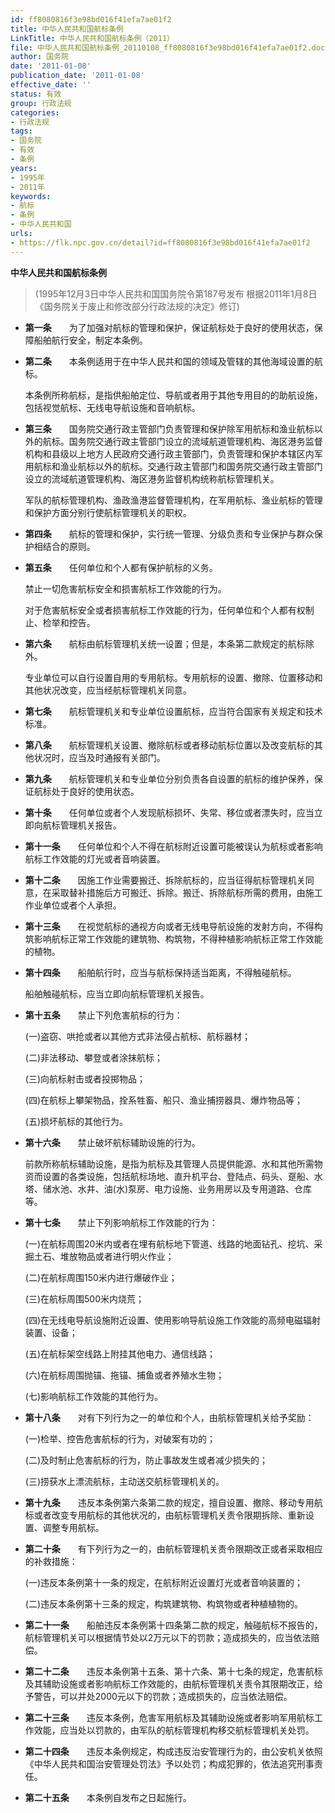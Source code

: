 ```yaml
---
id: ff8080816f3e98bd016f41efa7ae01f2
title: 中华人民共和国航标条例
LinkTitle: 中华人民共和国航标条例（2011）
file: 中华人民共和国航标条例_20110108_ff8080816f3e98bd016f41efa7ae01f2.docx
author: 国务院
date: '2011-01-08'
publication_date: '2011-01-08'
effective_date: ''
status: 有效
group: 行政法规
categories:
- 行政法规
tags:
- 国务院
- 有效
- 条例
years:
- 1995年
- 2011年
keywords:
- 航标
- 条例
- 中华人民共和国
urls:
- https://flk.npc.gov.cn/detail?id=ff8080816f3e98bd016f41efa7ae01f2
---
```


**中华人民共和国航标条例**

> (1995年12月3日中华人民共和国国务院令第187号发布 根据2011年1月8日《国务院关于废止和修改部分行政法规的决定》修订)

- **第一条**　　为了加强对航标的管理和保护，保证航标处于良好的使用状态，保障船舶航行安全，制定本条例。

- **第二条**　　本条例适用于在中华人民共和国的领域及管辖的其他海域设置的航标。

  本条例所称航标，是指供船舶定位、导航或者用于其他专用目的的助航设施，包括视觉航标、无线电导航设施和音响航标。

- **第三条**　　国务院交通行政主管部门负责管理和保护除军用航标和渔业航标以外的航标。国务院交通行政主管部门设立的流域航道管理机构、海区港务监督机构和县级以上地方人民政府交通行政主管部门，负责管理和保护本辖区内军用航标和渔业航标以外的航标。交通行政主管部门和国务院交通行政主管部门设立的流域航道管理机构、海区港务监督机构统称航标管理机关。

  军队的航标管理机构、渔政渔港监督管理机构，在军用航标、渔业航标的管理和保护方面分别行使航标管理机关的职权。

- **第四条**　　航标的管理和保护，实行统一管理、分级负责和专业保护与群众保护相结合的原则。

- **第五条**　　任何单位和个人都有保护航标的义务。

  禁止一切危害航标安全和损害航标工作效能的行为。

  对于危害航标安全或者损害航标工作效能的行为，任何单位和个人都有权制止、检举和控告。

- **第六条**　　航标由航标管理机关统一设置；但是，本条第二款规定的航标除外。

  专业单位可以自行设置自用的专用航标。专用航标的设置、撤除、位置移动和其他状况改变，应当经航标管理机关同意。

- **第七条**　　航标管理机关和专业单位设置航标，应当符合国家有关规定和技术标准。

- **第八条**　　航标管理机关设置、撤除航标或者移动航标位置以及改变航标的其他状况时，应当及时通报有关部门。

- **第九条**　　航标管理机关和专业单位分别负责各自设置的航标的维护保养，保证航标处于良好的使用状态。

- **第十条**　　任何单位或者个人发现航标损坏、失常、移位或者漂失时，应当立即向航标管理机关报告。

- **第十一条**　　任何单位和个人不得在航标附近设置可能被误认为航标或者影响航标工作效能的灯光或者音响装置。

- **第十二条**　　因施工作业需要搬迁、拆除航标的，应当征得航标管理机关同意，在采取替补措施后方可搬迁、拆除。搬迁、拆除航标所需的费用，由施工作业单位或者个人承担。

- **第十三条**　　在视觉航标的通视方向或者无线电导航设施的发射方向，不得构筑影响航标正常工作效能的建筑物、构筑物，不得种植影响航标正常工作效能的植物。

- **第十四条**　　船舶航行时，应当与航标保持适当距离，不得触碰航标。

  船舶触碰航标，应当立即向航标管理机关报告。

- **第十五条**　　禁止下列危害航标的行为：

  (一)盗窃、哄抢或者以其他方式非法侵占航标、航标器材；

  (二)非法移动、攀登或者涂抹航标；

  (三)向航标射击或者投掷物品；

  (四)在航标上攀架物品，拴系牲畜、船只、渔业捕捞器具、爆炸物品等；

  (五)损坏航标的其他行为。

- **第十六条**　　禁止破坏航标辅助设施的行为。

  前款所称航标辅助设施，是指为航标及其管理人员提供能源、水和其他所需物资而设置的各类设施，包括航标场地、直升机平台、登陆点、码头、趸船、水塔、储水池、水井、油(水)泵房、电力设施、业务用房以及专用道路、仓库等。

- **第十七条**　　禁止下列影响航标工作效能的行为：

  (一)在航标周围20米内或者在埋有航标地下管道、线路的地面钻孔、挖坑、采掘土石、堆放物品或者进行明火作业；

  (二)在航标周围150米内进行爆破作业；

  (三)在航标周围500米内烧荒；

  (四)在无线电导航设施附近设置、使用影响导航设施工作效能的高频电磁辐射装置、设备；

  (五)在航标架空线路上附挂其他电力、通信线路；

  (六)在航标周围抛锚、拖锚、捕鱼或者养殖水生物；

  (七)影响航标工作效能的其他行为。

- **第十八条**　　对有下列行为之一的单位和个人，由航标管理机关给予奖励：

  (一)检举、控告危害航标的行为，对破案有功的；

  (二)及时制止危害航标的行为，防止事故发生或者减少损失的；

  (三)捞获水上漂流航标，主动送交航标管理机关的。

- **第十九条**　　违反本条例第六条第二款的规定，擅自设置、撤除、移动专用航标或者改变专用航标的其他状况的，由航标管理机关责令限期拆除、重新设置、调整专用航标。

- **第二十条**　　有下列行为之一的，由航标管理机关责令限期改正或者采取相应的补救措施：

  (一)违反本条例第十一条的规定，在航标附近设置灯光或者音响装置的；

  (二)违反本条例第十三条的规定，构筑建筑物、构筑物或者种植植物的。

- **第二十一条**　　船舶违反本条例第十四条第二款的规定，触碰航标不报告的，航标管理机关可以根据情节处以2万元以下的罚款；造成损失的，应当依法赔偿。

- **第二十二条**　　违反本条例第十五条、第十六条、第十七条的规定，危害航标及其辅助设施或者影响航标工作效能的，由航标管理机关责令其限期改正，给予警告，可以并处2000元以下的罚款；造成损失的，应当依法赔偿。

- **第二十三条**　　违反本条例，危害军用航标及其辅助设施或者影响军用航标工作效能，应当处以罚款的，由军队的航标管理机构移交航标管理机关处罚。

- **第二十四条**　　违反本条例规定，构成违反治安管理行为的，由公安机关依照《中华人民共和国治安管理处罚法》予以处罚；构成犯罪的，依法追究刑事责任。

- **第二十五条**　　本条例自发布之日起施行。

